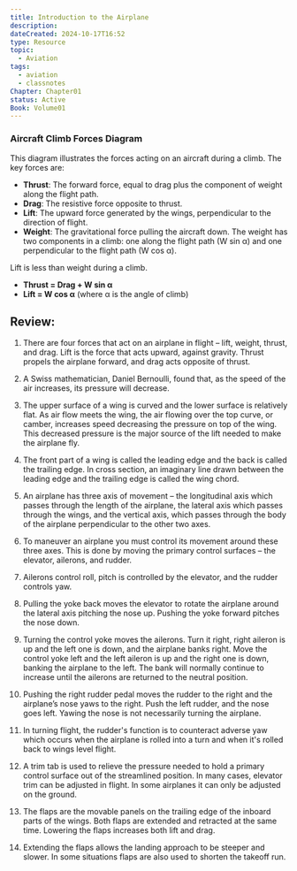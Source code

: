 ```yaml
---
title: Introduction to the Airplane
description: 
dateCreated: 2024-10-17T16:52
type: Resource
topic:
  - Aviation
tags:
  - aviation
  - classnotes
Chapter: Chapter01
status: Active
Book: Volume01
---
```

### Aircraft Climb Forces Diagram

This diagram illustrates the forces acting on an aircraft during a climb. The key forces are:

- **Thrust**: The forward force, equal to drag plus the component of weight along the flight path.
- **Drag**: The resistive force opposite to thrust.
- **Lift**: The upward force generated by the wings, perpendicular to the direction of flight.
- **Weight**: The gravitational force pulling the aircraft down. The weight has two components in a climb: one along the flight path (W sin α) and one perpendicular to the flight path (W cos α).

Lift is less than weight during a climb.

- **Thrust = Drag + W sin α**
- **Lift = W cos α** (where α is the angle of climb)

## Review:

1. There are four forces that act on an airplane in flight – lift, weight, thrust, and drag. Lift is the force that acts upward, against gravity. Thrust propels the airplane forward, and drag acts opposite of thrust.
2. A Swiss mathematician, Daniel Bernoulli, found that, as the speed of the air increases, its pressure will decrease.
3. The upper surface of a wing is curved and the lower surface is relatively flat. As air flow meets the wing, the air flowing over the top curve, or camber, increases speed decreasing the pressure on top of the wing. This decreased pressure is the major source of the lift needed to make the airplane fly.
4. The front part of a wing is called the leading edge and the back is called the trailing edge. In cross section, an imaginary line drawn between the leading edge and the trailing edge is called the wing chord.
5. An airplane has three axis of movement – the longitudinal axis which passes through the length of the airplane, the lateral axis which passes through the wings, and the vertical axis, which passes through the body of the airplane perpendicular to the other two axes.
6. To maneuver an airplane you must control its movement around these three axes. This is done by moving the primary control surfaces – the elevator, ailerons, and rudder.
7. Ailerons control roll, pitch is controlled by the elevator, and the rudder controls yaw.
8. Pulling the yoke back moves the elevator to rotate the airplane around the lateral axis pitching the nose up. Pushing the yoke forward pitches the nose down.
    
9. Turning the control yoke moves the ailerons. Turn it right, right aileron is up and the left one is down, and the airplane banks right. Move the control yoke left and the left aileron is up and the right one is down, banking the airplane to the left. The bank will normally continue to increase until the ailerons are returned to the neutral position.
    
10. Pushing the right rudder pedal moves the rudder to the right and the airplane’s nose yaws to the right. Push the left rudder, and the nose goes left. Yawing the nose is not necessarily turning the airplane.
    
11. In turning flight, the rudder's function is to counteract adverse yaw which occurs when the airplane is rolled into a turn and when it's rolled back to wings level flight.
    
12. A trim tab is used to relieve the pressure needed to hold a primary control surface out of the streamlined position. In many cases, elevator trim can be adjusted in flight. In some airplanes it can only be adjusted on the ground.
    
13. The flaps are the movable panels on the trailing edge of the inboard parts of the wings. Both flaps are extended and retracted at the same time. Lowering the flaps increases both lift and drag.
    
14. Extending the flaps allows the landing approach to be steeper and slower. In some situations flaps are also used to shorten the takeoff run.